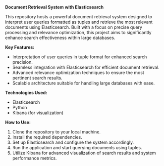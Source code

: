 
**Document Retrieval System with Elasticsearch**

This repository hosts a powerful document retrieval system designed to interpret user queries formatted as tuples and retrieve the most relevant documents using Elasticsearch. Built with a focus on precise query processing and relevance optimization, this project aims to significantly enhance search effectiveness within large databases.

**Key Features:**
- Interpretation of user queries in tuple format for enhanced search precision.
- Seamless integration with Elasticsearch for efficient document retrieval.
- Advanced relevance optimization techniques to ensure the most pertinent search results.
- Scalable architecture suitable for handling large databases with ease.

**Technologies Used:**
- Elasticsearch
- Python
- Kibana (for visualization)

**How to Use:**
1. Clone the repository to your local machine.
2. Install the required dependencies.
3. Set up Elasticsearch and configure the system accordingly.
4. Run the application and start querying documents using tuples.
5. Utilize Kibana for advanced visualization of search results and system performance metrics.
